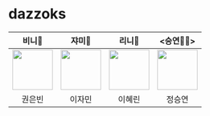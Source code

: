 # dazzoks

<div align="center">

| 비니🥐 | 쟈미🧸 | 리니🦦 | <승연✌🏻> |
| :---: | :---: | :---: | :---: |
| <a href="https://github.com/eunbeann"><img src="https://avatars.githubusercontent.com/u/65286685?v=4" width="80px"/></a> |<a href="https://github.com/jaminleee"><img src="https://avatars.githubusercontent.com/u/91969458?v=4" width="80px"/></a>| <a href="https://github.com/HYERINI"><img src="https://user-images.githubusercontent.com/77167694/230841846-5d4ef488-38b6-46cb-b09d-b33d7597c3bf.JPG" width="80px" /></a>| <a href="https://github.com/seungyeonnni"><img src="https://avatars.githubusercontent.com/u/53565255?v=4" width="80px"/></a> |
| 권은빈  | 이자민 | 이혜린 | 정승연 |



